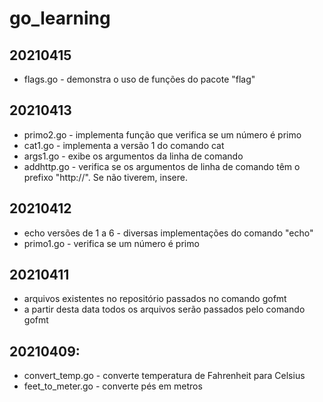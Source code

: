 # go_learning
## 20210415
- flags.go - demonstra o uso de funções do pacote "flag"
## 20210413
- primo2.go - implementa função que verifica se um número é primo
- cat1.go - implementa a versão 1 do comando cat
- args1.go - exibe os argumentos da linha de comando
- addhttp.go - verifica se os argumentos de linha de comando têm o prefixo "http://". Se não tiverem, insere.
## 20210412
- echo versões de 1 a 6 - diversas implementações do comando "echo"
- primo1.go - verifica se um número é primo
## 20210411
- arquivos existentes no repositório passados no comando gofmt
- a partir desta data todos os arquivos serão passados  pelo comando gofmt
## 20210409:
- convert_temp.go - converte temperatura de Fahrenheit para Celsius
- feet_to_meter.go - converte pés em metros
